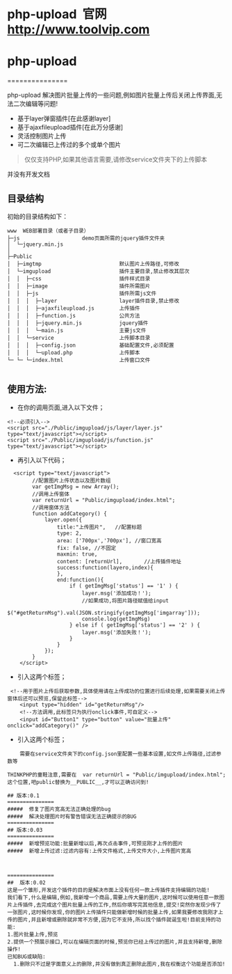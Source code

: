 # php-upload  官网 <url>http://www.toolvip.com</url>
# php-upload 


===============

php-upload 解决图片批量上传的一些问题,例如图片批量上传后关闭上传界面,无法二次编辑等问题!	


 + 基于layer弹窗插件[在此感谢layer]
 + 基于ajaxfileupload插件[在此万分感谢]
 + 灵活控制图片上传
 + 可二次编辑已上传过的多个或单个图片
> 仅仅支持PHP,如果其他语言需要,请修改service文件夹下的上传脚本

并没有开发文档

## 目录结构

初始的目录结构如下：

~~~
www  WEB部署目录（或者子目录）
├─js           			demo页面所需的jquery插件文件夹
│  └─jquery.min.js      
│
├─Public                
│  ├─imgtmp             			默认图片上传路径,可修改
│  └─imgupload          			插件主要目录,禁止修改其层次
│  │  ├─css             			插件样式目录
│  │  ├─image           			插件所需图片
│  │  ├─js              			插件所需js文件
│  │  │  ├─layer        			layer插件目录,禁止修改
│  │  │  ├─ajaxfileupload.js        上传插件
│  │  │  ├─function.js        		公共方法
│  │  │  ├─jquery.min.js        	jquery插件
│  │  │  └─main.js                  主要js文件
│  │  └─service          			上传脚本目录
│  │  │  ├─config.json        		基础配置文件,必须配置
│  │  │  └─upload.php               上传脚本
└─ └─ └─index.html    				上传窗口文件


~~~
## 使用方法:


*   在你的调用页面,进入以下文件；
~~~
<!--必须引入-->
<script src="./Public/imgupload/js/layer/layer.js" type="text/javascript"></script>
<script src="./Public/imgupload/js/function.js" type="text/javascript"></script>
~~~
*   再引入以下代码；
~~~
  <script type="text/javascript">
        //配置图片上传状态以及图片数组
        var getImgMsg = new Array();
        //调用上传窗体
        var returnUrl = "Public/imgupload/index.html";
        //调用窗体方法
        function addCategory() {
            layer.open({
                title:"上传图片",   //配置标题
                type: 2,
                area: ['700px','700px'], //窗口宽高
                fix: false, //不固定
                maxmin: true,
                content: [returnUrl],       //上传插件地址
                success:function(layero,index){
                },
                end:function(){
                    if ( getImgMsg['status'] == '1' ) {
                        layer.msg('添加成功！');
                        //如果成功,将图片路径赋值给input
                        $("#getReturnMsg").val(JSON.stringify(getImgMsg['imgarray']));
                        console.log(getImgMsg)
                    } else if ( getImgMsg['status'] == '2' ) {
                        layer.msg('添加失败！');
                    }
                }
            });
        }
    </script>
~~~
*   引入这两个标签；
~~~
 <!--用于图片上传后获取参数,具体使用请在上传成功的位置进行后续处理,如果需要关闭上传窗体后还可以预览,保留此标签-->
    <input type="hidden" id="getReturnMsg"/>
    <!--方法调用,此标签只为执行onclick事件,可自定义-->
    <input id="Button1" type="button" value="批量上传"  onclick="addCategory()" />
~~~
*   引入这两个标签；
~~~
	需要在service文件夹下的config.json里配置一些基本设置,如文件上传路径,过滤参数等
~~~
	THINKPHP的童鞋注意,需要在  var returnUrl = "Public/imgupload/index.html";  这个位置,吧public替换为__PUBLIC__,才可以正确访问到!
~~~
## 版本:0.1
===============
#####  修复了图片宽高无法正确处理的bug
#####  解决处理图片时有警告错误无法正确提示的BUG
===============
## 版本:0.03
===============
#####  新增预览功能:批量新增以后,再次点击事件,可预览刚才上传的图片
#####  新增上传过滤:过滤内容有:上传文件格式,上传文件大小,上传图片宽高



===============
##  版本:0.02
这是一个雏形,开发这个插件的目的是解决市面上没有任何一款上传插件支持编辑的功能!
我们看下,什么是编辑,例如,我新增一个商品,需要上传大量的图片,这时候可以使用任意一款图片上传插件,去完成这个图片批量上传的工作,然后你填写完其他信息,提交!突然你发现少传了一张图片,这时候你发现,你的图片上传插件只能做新增时候的批量上传,如果我要修改我刚才上传的图片,并且新增或删除就非常不方便,因为它不支持,所以找个插件就诞生啦!目前支持的功能:
1.图片批量上传,预览
2.提供一个预展示接口,可以在编辑页面的时候,预览你已经上传过的图片,并且支持新增,删除操作!
已知BUG或缺陷:
  1.删除只不过是字面意义上的删除,并没有做到真正删除此图片,我在权衡这个功能是否添加!
